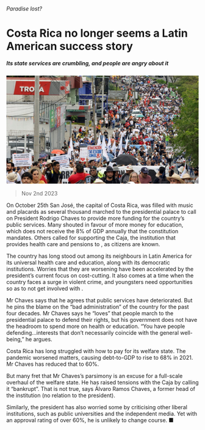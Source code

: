 ###### Paradise lost?

# Costa Rica no longer seems a Latin American success story 

##### Its state services are crumbling, and people are angry about it 

![image](images/20231104_AMP502.jpg) 

> Nov 2nd 2023 

On October 25th San José, the capital of Costa Rica, was filled with music and placards as several thousand marched to the presidential palace to call on President Rodrigo Chaves to provide more funding for the country’s public services. Many shouted in favour of more money for education, which does not receive the 8% of GDP annually that the constitution mandates. Others called for supporting the Caja, the institution that provides health care and pensions to , as citizens are known.

The country has long stood out among its neighbours in Latin America for its universal health care and education, along with its democratic institutions. Worries that they are worsening have been accelerated by the president’s current focus on cost-cutting. It also comes at a time when the country faces a surge in violent crime, and youngsters need opportunities so as to not get involved with . 

Mr Chaves says that he agrees that public services have deteriorated. But he pins the blame on the “bad administration” of the country for the past four decades. Mr Chaves says he “loves” that people march to the presidential palace to defend their rights, but his government does not have the headroom to spend more on health or education. “You have people defending...interests that don’t necessarily coincide with the general well-being,” he argues. 

Costa Rica has long struggled with how to pay for its welfare state. The pandemic worsened matters, causing debt-to-GDP to rise to 68% in 2021. Mr Chaves has reduced that to 60%.

But many fret that Mr Chaves’s parsimony is an excuse for a full-scale overhaul of the welfare state. He has raised tensions with the Caja by calling it “bankrupt”. That is not true, says Álvaro Ramos Chaves, a former head of the institution (no relation to the president). 

Similarly, the president has also worried some by criticising other liberal institutions, such as public universities and the independent media. Yet with an approval rating of over 60%, he is unlikely to change course. ■

